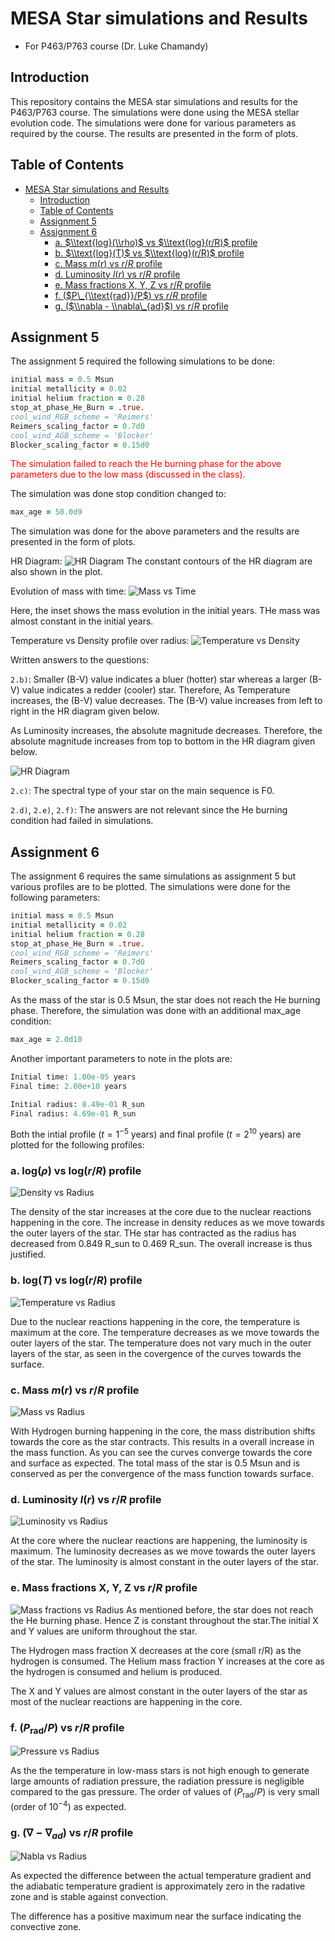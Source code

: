 # MESA Star simulations and Results

- For P463/P763 course (Dr. Luke Chamandy)

## Introduction

This repository contains the MESA star simulations and results for the P463/P763 course. The simulations were done using the MESA stellar evolution code. The simulations were done for various parameters as required by the course. The results are presented in the form of plots.

## Table of Contents
- [MESA Star simulations and Results](#mesa-star-simulations-and-results)
  - [Introduction](#introduction)
  - [Table of Contents](#table-of-contents)
  - [Assignment 5](#assignment-5)
  - [Assignment 6](#assignment-6)
    - [a. $\\text{log}(\\rho)$ vs $\\text{log}(r/R)$ profile](#a-textlogrho-vs-textlogrr-profile)
    - [b. $\\text{log}(T)$ vs $\\text{log}(r/R)$ profile](#b-textlogt-vs-textlogrr-profile)
    - [c. Mass $m(r)$ vs $r/R$ profile](#c-mass-mr-vs-rr-profile)
    - [d. Luminosity $l(r)$ vs $r/R$ profile](#d-luminosity-lr-vs-rr-profile)
    - [e. Mass fractions X, Y, Z vs $r/R$ profile](#e-mass-fractions-x-y-z-vs-rr-profile)
    - [f. ($P\_{\\text{rad}}/P$) vs $r/R$ profile](#f-p_textradp-vs-rr-profile)
    - [g. ($\\nabla - \\nabla\_{ad}$) vs $r/R$ profile](#g-nabla---nabla_ad-vs-rr-profile)

## Assignment 5

The assignment 5 required the following simulations to be done:
```fortran
initial mass = 0.5 Msun
initial metallicity = 0.02
initial helium fraction = 0.28
stop_at_phase_He_Burn = .true.
cool_wind_RGB_scheme = 'Reimers'
Reimers_scaling_factor = 0.7d0
cool_wind_AGB_scheme = 'Blocker'
Blocker_scaling_factor = 0.15d0
```

<span style="color:red">The simulation failed to reach the He burning phase for the above parameters due to the low mass (discussed in the class). </span>

The simulation was done stop condition changed to:
```fortran
max_age = 50.0d9
```

The simulation was done for the above parameters and the results are presented in the form of plots.

HR Diagram:
![HR Diagram](figures_as5/2_HRplot.png)
The constant contours of the HR diagram are also shown in the plot.

Evolution of mass with time:
![Mass vs Time](figures_as5/2_AgevsMass.png)

Here, the inset shows the mass evolution in the initial years. THe mass was almost constant in the initial years.

Temperature vs Density profile over radius:
![Temperature vs Density](figures_as5/2_TvsD.png)

Written answers to the questions:

`2.b)`:
  Smaller (B-V) value indicates a bluer (hotter) star whereas a larger (B-V) value indicates a redder (cooler) star. Therefore, As Temperature increases, the (B-V) value decreases. The (B-V) value increases from left to right in the HR diagram given below.

  As Luminosity increases, the absolute magnitude decreases. Therefore, the absolute magnitude increases from top to bottom in the HR diagram given below.

  ![HR Diagram](figures_as5/1_HRplot2_edited.png)

`2.c)`: The spectral type of your star on the main sequence is F0.

`2.d)`, `2.e)`, `2.f)`: The answers are not relevant since the He burning condition had failed in simulations.

## Assignment 6

The assignment 6 requires the same simulations as assignment 5 but various profiles are to be plotted. The simulations were done for the following parameters:
```fortran
initial mass = 0.5 Msun
initial metallicity = 0.02
initial helium fraction = 0.28
stop_at_phase_He_Burn = .true.
cool_wind_RGB_scheme = 'Reimers'
Reimers_scaling_factor = 0.7d0
cool_wind_AGB_scheme = 'Blocker'
Blocker_scaling_factor = 0.15d0
```
As the mass of the star is 0.5 Msun, the star does not reach the He burning phase. Therefore, the simulation was done with an additional max_age condition:
```fortran
max_age = 2.0d10
```

Another important parameters to note in the plots are:
```python
Initial time: 1.00e-05 years
Final time: 2.00e+10 years

Initial radius: 8.49e-01 R_sun
Final radius: 4.69e-01 R_sun
```

Both the intial profile ($t = 1^{-5}$ years) and final profile ($t = 2^{10}$ years) are plotted for the following profiles:

### a. $\text{log}(\rho)$ vs $\text{log}(r/R)$ profile
   
  ![Density vs Radius](figures_as6/3_logrho_vs_logrR.png)

  The density of the star increases at the core due to the nuclear reactions happening in the core. The increase in density reduces as we move towards the outer layers of the star. THe star has contracted as the radius has decreased from 0.849 R_sun to 0.469 R_sun. The overall increase is thus justified.

### b. $\text{log}(T)$ vs $\text{log}(r/R)$ profile
   
  ![Temperature vs Radius](figures_as6/3_logT_vs_logrR.png)

  Due to the nuclear reactions happening in the core, the temperature is maximum at the core. The temperature decreases as we move towards the outer layers of the star. The temperature does not vary much in the outer layers of the star, as seen in the covergence of the curves towards the surface.

### c. Mass $m(r)$ vs $r/R$ profile
   
  ![Mass vs Radius](figures_as6/3_m_vs_rR.png)

  With Hydrogen burning happening in the core, the mass distribution shifts towards the core as the star contracts. This results in a overall increase in the mass function. As you can see the curves converge towards the core and surface as expected.
   The total mass of the star is 0.5 Msun and is conserved as per the convergence of the mass function towards surface.

### d. Luminosity $l(r)$ vs $r/R$ profile

  ![Luminosity vs Radius](figures_as6/3_L_vs_rR.png)

  At the core where the nuclear reactions are happening, the luminosity is maximum. The luminosity decreases as we move towards the outer layers of the star. The luminosity is almost constant in the outer layers of the star.

### e. Mass fractions X, Y, Z vs $r/R$ profile

  ![Mass fractions vs Radius](figures_as6/3_XYZ_vs_rR.png)
  As mentioned before, the star does not reach the He burning phase. Hence Z is constant throughout the star.The initial X and Y values are uniform throughout the star. 

  The Hydrogen mass fraction X decreases at the core (small r/R) as the hydrogen is consumed.
  The Helium mass fraction Y increases at the core as the hydrogen is consumed and helium is produced.

  The X and Y values are almost constant in the outer layers of the star as most of the nuclear reactions are happening in the core.

### f. ($P_{\text{rad}}/P$) vs $r/R$ profile

  ![Pressure vs Radius](figures_as6/3_Prad_div_P_vs_rR.png)

  As the the temperature in low-mass stars is not high enough to generate large amounts of radiation pressure, the radiation pressure is negligible compared to the gas pressure. The order of values of ($P_\text{rad}/P$) is very small (order of $10^{-4}$) as expected.

  <!-- The radiation pressure increases outside the core due to the radiation generated in the core. -->

### g. ($\nabla - \nabla_{ad}$) vs $r/R$ profile

  ![Nabla vs Radius](figures_as6/3_grad_sub_gradad_vs_rR.png)

  As expected the difference between the actual temperature gradient and the adiabatic temperature gradient is approximately zero in the radative zone and is stable against convection.

  The difference has a positive maximum near the surface indicating the convective zone.